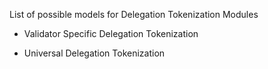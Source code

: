 List of possible models for Delegation Tokenization Modules

- Validator Specific Delegation Tokenization

- Universal Delegation Tokenization
